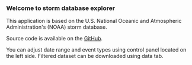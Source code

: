 ### Welcome to storm database explorer

This application is based on the U.S. National Oceanic and Atmospheric Administration's (NOAA) storm database.

Source code is available on the [GitHub](https://github.com/rahulravindran0108/storm-dataset-explorer).

You can adjust date range and event types using control panel located on the left side. Filtered dataset can be downloaded using data tab.
